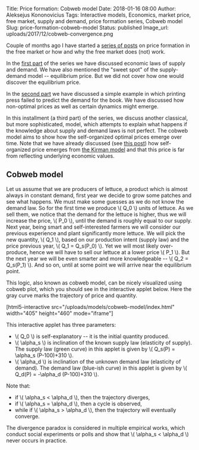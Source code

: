 Title: Price formation: Cobweb model
Date: 2018-01-16 08:00
Author: Aleksejus Kononovicius
Tags: Interactive models, Economics, market price, free market, supply and demand, price formation series, Cobweb model
Slug: price-formation-cobweb-model
Status: published
Image_url: uploads/2017/12/cobweb-convergence.png

Couple of months ago I have started a [series of posts](/tag/price-formation-series/) on price formation in the free market or how and why the free market does (not) work.

In the [first part]({filename}/articles/2017/paklausos-ir-pasiulos-desniai.md) of the series we have discussed economic laws of supply and demand. We have also mentioned the "sweet spot" of the supply-demand model -- equilibrium price. But we did not cover how one would discover the equilibrium price.

In the [second part]({filename}/articles/2018/price-formation-printing-press.md) we have discussed a simple example in which printing press failed to predict the demand for the book. We have discussed how non-optimal prices as well as certain dynamics might emerge.

In this installment (a third part) of the series, we discuss another classical, but more sophisticated, model, which attempts to explain what happens if the knowledge about supply and demand laws is not perfect. The cobweb model aims to show how the self-organized optimal prices emerge over time. Note that we have already discussed (see [this post]({filename}/articles/2014/market-price-is-it-economic-or-sociological-concept.md)) how self-organized price emerges from [the Kirman model](/tag/kirman-model/) and that this price is far from reflecting underlying economic values.<!--more-->

## Cobweb model

Let us assume that we are producers of lettuce, a product which is almost always in constant demand, first year we decide to grow some patches and see what happens. We must make some guesses as we do not know the demand law. So for the first time we produce \\\( Q_0 \\\) units of lettuce. As we sell them, we notice that the demand for the lettuce is higher, thus we will increase the price, \\\( P_0 \\\), until the demand is roughly equal to our supply. Next year, being smart and self-interested farmers we will consider our previous experience and plant significantly more lettuce. We will pick the new quantity, \\\( Q_1 \\\), based on our production intent (supply law) and the price previous year, \\\( Q_1 = Q_s(P_0) \\\). Yet we will most likely over-produce, hence we will have to sell our lettuce at a lower price \\\( P_1 \\\). But the next year we will be even smarter and more knowledgeable -- \\\( Q_2 = Q_s(P_1) \\\). And so on, until at some point we will arrive near the equilibrium point.

This logic, also known as cobweb model, can be nicely visualized using cobweb plot, which you should see in the interactive applet below. Here the gray curve marks the trajectory of price and quantity.

[html5-interactive
src="/uploads/models/cobweb-model/index.html" width="405"
height="460" mode="iframe"]

This interactive applet has three parameters:

* \\\( Q_0 \\\) is self-explanatory -- it is the initial quantity produced.
* \\\( \alpha_s \\\) is inclination of the known supply law (elasticity of supply). The supply law (green curve) in this applet is given by \\\( Q_s(P) = \alpha_s (P-100)+310 \\\).
* \\\( \alpha_d \\\) is inclination of the unknown demand law (elasticity of demand). The demand law (blue-ish curve) in this applet is given by \\\( Q_d(P) = -\alpha_d (P-100)+310 \\\).

Note that:

* if \\\( \alpha_s < \alpha_d \\\), then the trajectory diverges,
* if \\\( \alpha_s = \alpha_d \\\), then a cycle is observed,
* while if \\\( \alpha_s > \alpha_d \\\), then the trajectory will eventually converge.

The divergence paradox is considered in multiple empirical works, which conduct social experiments or polls and show that \\\( \alpha_s < \alpha_d \\\) never occurs in practice.
